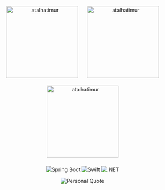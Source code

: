 <div align="center">
  <img src="https://github-readme-stats.vercel.app/api/top-langs?username=atalhatimur&show_icons=true&locale=en&layout=compact" alt="atalhatimur" style="height: 195px; margin: 10px;" />
  <img src="https://github-readme-stats.vercel.app/api?username=atalhatimur&show_icons=true&locale=en" alt="atalhatimur" style="height: 195px; margin: 10px;" />
  <img src="https://github-readme-streak-stats.herokuapp.com/?user=atalhatimur&" alt="atalhatimur" style="height: 195px; margin: 10px;" />
</div>

<p align="center">
  <img src="https://img.shields.io/badge/Spring%20Boot-6DB33F?style=for-the-badge&logo=spring-boot&logoColor=white" alt="Spring Boot" />
  <img src="https://img.shields.io/badge/Swift-FA7343?style=for-the-badge&logo=swift&logoColor=white" alt="Swift" />
  <img src="https://img.shields.io/badge/Dotnet-512BD4?style=for-the-badge&logo=dotnet&logoColor=white" alt=".NET" />
</p>
<p align="center">
  <img src="https://img.shields.io/badge/-Perfection%20is%20not%20attainable,%20but%20if%20we%20chase%20perfection,%20we%20can%20catch%20excellence.-black?style=flat-square&logo=github" alt="Personal Quote" />
</p>
